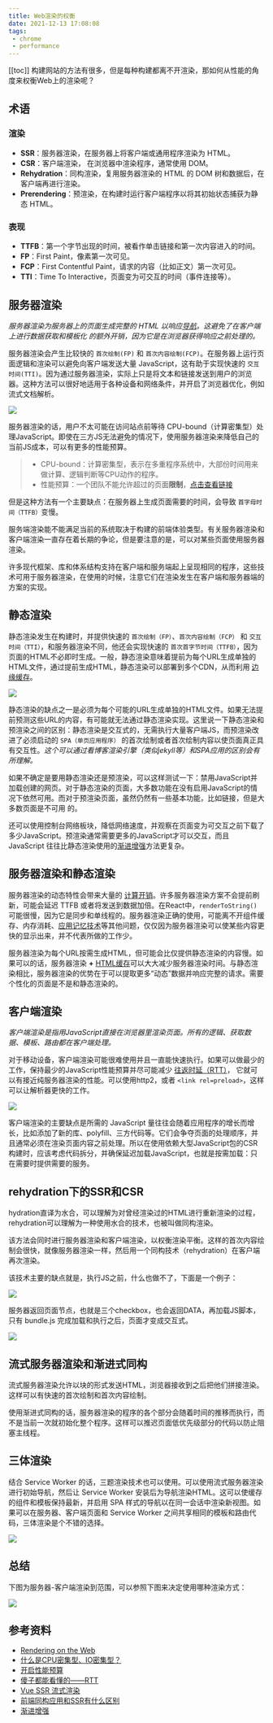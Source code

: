 ```yaml
---
title: Web渲染的权衡
date: 2021-12-13 17:08:08
tags:
 - chrome
 - performance
---
```

[[toc]]
构建网站的方法有很多，但是每种构建都离不开渲染，那如何从性能的角度来权衡Web上的渲染呢？

## 术语

### 渲染

* **SSR**：服务器渲染，在服务器上将客户端或通用程序渲染为 HTML。 
* **CSR**：客户端渲染， 在浏览器中渲染程序，通常使用 DOM。
* **Rehydration**：同构渲染，复用服务器渲染的 HTML 的 DOM 树和数据后，在客户端再进行渲染。
* **Prerendering**：预渲染，在构建时运行客户端程序以将其初始状态捕获为静态 HTML。

### 表现

* **TTFB**：第一个字节出现的时间，被看作单击链接和第一次内容进入的时间。
* **FP**：First Paint，像素第一次可见。
* **FCP**：First Contentful Paint，请求的内容（比如正文）第一次可见。
* **TTI**：Time To Interactive，页面变为可交互的时间（事件连接等）。

## 服务器渲染

*服务器渲染为服务器上的页面生成完整的 HTML 以响应[导航](https://juejin.cn/post/7039036362653171742#heading-10)。这避免了在客户端上进行数据获取和模板化 的额外开销，因为它是在浏览器获得响应之前处理的。*

服务器渲染会产生比较快的 `首次绘制(FP)` 和 `首次内容绘制(FCP)`。在服务器上运行页面逻辑和渲染可以避免向客户端发送大量 JavaScript，这有助于实现快速的 `交互时间(TTI)`。因为通过服务器渲染，实际上只是将文本和链接发送到用户的浏览器。这种方法可以很好地适用于各种设备和网络条件，并开启了浏览器优化，例如流式文档解析。

![](https://cdn.jsdelivr.net/gh/daodaolee/photobed@main/img/20211213145054.png)

服务器渲染的话，用户不太可能在访问站点前等待 CPU-bound（计算密集型）处理JavaScript。即使在三方JS无法避免的情况下，使用服务器渲染来降低自己的当前JS成本，可以有更多的性能预算。

> * CPU-bound：计算密集型，表示在多重程序系统中，大部份时间用来做计算、逻辑判断等CPU动作的程序。
> * 性能预算：一个团队不能允许超过的页面**限制**，[点击查看链接](https://juejin.cn/post/6844903700524171271)

但是这种方法有一个主要缺点：在服务器上生成页面需要的时间，会导致 `首字母时间（TTFB）`变慢。

服务端渲染能不能满足当前的系统取决于构建的前端体验类型。有关服务器渲染和客户端渲染一直存在着长期的争论，但是要注意的是，可以对某些页面使用服务器渲染。

许多现代框架、库和体系结构支持在客户端和服务端起上呈现相同的程序，这些技术可用于服务器渲染，在使用的时候，注意它们在渲染发生在客户端和服务器端的方案的实现。

## 静态渲染

静态渲染发生在构建时，并提供快速的 `首次绘制（FP）`、`首次内容绘制（FCP）` 和 `交互时间（TTI）`，和服务器渲染不同，他还会实现快速的 `首次首字节时间（TTFB）`，因为页面的HTML不必即时生成。一般，静态渲染意味着提前为每个URL生成单独的HTML文件，通过提前生成HTML，静态渲染可以部署到多个CDN，从而利用 [边缘缓存](https://www.easemob.com/news/7325)。

![](https://cdn.jsdelivr.net/gh/daodaolee/photobed@main/img/20211213151915.png)

静态渲染的缺点之一是必须为每个可能的URL生成单独的HTML文件。如果无法提前预测这些URL的内容，有可能就无法通过静态渲染实现。这里说一下静态渲染和预渲染之间的区别：静态渲染是交互式的，无需执行大量客户端JS，而预渲染改进了必须启动的 `SPA（单页应用程序）` 的首次绘制或者首次绘制内容以使页面真正具有交互性。*这个可以通过看博客渲染引擎（类似jekyll等）和SPA应用的区别会有所理解。*

如果不确定是要用静态渲染还是预渲染，可以这样测试一下：禁用JavaScript并加载创建的网页。对于静态渲染的页面，大多数功能在没有启用JavaScript的情况下依然可用。而对于预渲染页面，虽然仍然有一些基本功能，比如链接，但是大多数页面是不可用 的。

还可以使用控制台网络板块，降低网络速度，并观察在页面变为可交互之前下载了多少JavaScript。预渲染通常需要更多的JavaScript才可以交互，而且 JavaScript 往往比静态渲染使用的[渐进增强](https://developer.mozilla.org/zh-CN/docs/Glossary/Progressive_Enhancement)方法更复杂。

## 服务器渲染和静态渲染

服务器渲染的动态特性会带来大量的 [计算开销](https://medium.com/airbnb-engineering/operationalizing-node-js-for-server-side-rendering-c5ba718acfc9)。许多服务器渲染方案不会提前刷新，可能会延迟 TTFB 或者将发送到数据加倍。在React中，`renderToString()` 可能很慢，因为它是同步和单线程的。服务器渲染正确的使用，可能离不开组件缓存、内存消耗、[应用记忆技术](https://speakerdeck.com/maxnajim/hastening-react-ssr-with-component-memoization-and-templatization)等其他问题，仅仅因为服务器渲染可以使某些内容更快的显示出来，并不代表所做的工作少。

服务器渲染为每个URL按需生成HTML，但可能会比仅提供静态渲染的内容慢。如果可以的话，服务器渲染 **+** [HTML缓存](https://freecontent.manning.com/caching-in-react/)可以大大减少服务器渲染时间。与静态渲染相比，服务器渲染的优势在于可以提取更多“动态”数据并响应完整的请求。需要个性化的页面是不是和静态渲染的。

## 客户端渲染

*客户端渲染是指用JavaScript直接在浏览器里渲染页面。所有的逻辑、获取数据、模板、路由都在客户端处理。*

对于移动设备，客户端渲染可能很难使用并且一直能快速执行。如果可以做最少的工作，保持最少的JavaScript性能预算并尽可能减少 [往返时延（RTT）](https://blog.csdn.net/qq_38890412/article/details/106663674)， 它就可以有接近纯服务器渲染的性能。可以使用http2，或者 `<link rel=preload>`，这样可以让解析器更快的工作。

![](https://cdn.jsdelivr.net/gh/daodaolee/photobed@main/img/20211213163255.png)

客户端渲染的主要缺点是所需的 JavaScript 量往往会随着应用程序的增长而增长，比如添加了新的库、polyfill、三方代码等。它们会争夺页面的处理顺序，并且通常必须在渲染页面内容之前处理。所以在使用依赖大型JavaScript包的CSR构建时，应该考虑代码拆分，并确保延迟加载JavaScript，也就是按需加载：只在需要时提供需要的服务。

## rehydration下的SSR和CSR

hydration直译为水合，可以理解为对曾经渲染过的HTML进行重新渲染的过程，rehydration可以理解为一种使用水合的技术，也被叫做同构渲染。

该方法会同时进行服务器渲染和客户端渲染，以权衡渲染平衡。这样的首次内容绘制会很快，就像服务器渲染一样，然后用一个同构技术（rehydration）在客户端再次渲染。

该技术主要的缺点就是，执行JS之前，什么也做不了，下面是一个例子：

![](https://cdn.jsdelivr.net/gh/daodaolee/photobed@main/img/20211213165856.png)

服务器返回页面节点，也就是三个checkbox，也会返回DATA，再加载JS脚本，只有 bundle.js 完成加载和执行之后，页面才变成交互式。

![](https://cdn.jsdelivr.net/gh/daodaolee/photobed@main/img/20211213163143.png)

## 流式服务器渲染和渐进式同构

流式服务器渲染允许以块的形式发送HTML，浏览器接收到之后把他们拼接渲染。这样可以有快速的首次绘制和首次内容绘制。

使用渐进式同构的话，服务器渲染的程序的各个部分会随着时间的推移而执行，而不是当前一次就初始化整个程序。这样可以推迟页面低优先级部分的代码以防止阻塞主线程。

## 三体渲染

结合 Service Worker 的话，三题渲染技术也可以使用。可以使用流式服务器渲染进行初始导航，然后让 Service Worker 安装后为导航渲染HTML。这可以使缓存的组件和模板保持最新，并启用 SPA 样式的导航以在同一会话中渲染新视图。如果可以在服务器、客户端页面和 Service Worker 之间共享相同的模板和路由代码，三体渲染是个不错的选择。

![](https://cdn.jsdelivr.net/gh/daodaolee/photobed@main/img/20211213165517.png)

## 总结

下图为服务器-客户端渲染到范围，可以参照下图来决定使用哪种渲染方式：

![](https://cdn.jsdelivr.net/gh/daodaolee/photobed@main/img/20211213165749.png)

## 参考资料

*  [Rendering on the Web ](https://developers.google.com/web/updates/2019/02/rendering-on-the-web)
* [什么是CPU密集型、IO密集型？](https://zhuanlan.zhihu.com/p/62766037)
* [开启性能预算](https://juejin.cn/post/6844903700524171271)
* [傻子都能看懂的——RTT](https://blog.csdn.net/qq_38890412/article/details/106663674)
* [Vue SSR 流式渲染](https://ssr.vuejs.org/zh/guide/streaming.html#%E6%B5%81%E5%BC%8F%E4%BC%A0%E8%BE%93%E8%AF%B4%E6%98%8E-streaming-caveats)
* [前端同构应用和SSR有什么区别](https://www.zhihu.com/question/379831174)
* [渐进增强](https://developer.mozilla.org/zh-CN/docs/Glossary/Progressive_Enhancement)